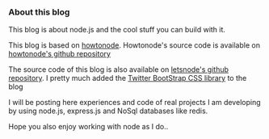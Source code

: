 ### About this blog

This blog is about node.js and the cool stuff you can build with it.

This blog is based on [howtonode][]. Howtonode's source code is available on [howtonode's github repository][]

The source code of this blog is also available on [letsnode's github repository]. I pretty much added the [Twitter BootStrap CSS library] to the blog 

I will be posting here experiences and code of real projects I am developing by using node.js, express.js and NoSql databases like redis.

Hope you also enjoy working with node as I do..	

[howtonode]: https://howtonode.org
[howtonode's github repository]: https://github.com/creationix/howtonode.org
[letsnode's github repository]: https://github.com/iloire/letsnode.com
[Twitter BootStrap CSS library]: http://twitter.github.com/bootstrap/
